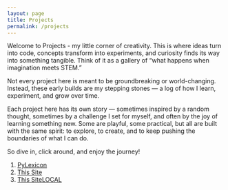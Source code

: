 ```yaml
---
layout: page
title: Projects
permalink: /projects
---
```

<p>Welcome to Projects - my little corner of creativity. This is where ideas turn into code, concepts transform into experiments, and curiosity finds its way into something tangible. Think of it as a gallery of “what happens when imagination meets STEM.”</p><p>Not every project here is meant to be groundbreaking or world-changing. Instead, these early builds are my stepping stones — a log of how I learn, experiment, and grow over time.</p><p>Each project here has its own story — sometimes inspired by a random thought, sometimes by a challenge I set for myself, and often by the joy of learning something new. Some are playful, some practical, but all are built with the same spirit: to explore, to create, and to keep pushing the boundaries of what I can do.</p>
<p>So dive in, click around, and enjoy the journey!</p>
<ol>
<li class="project-links"><a href="https://basavaprabhuani.github.io/projects/pylexicon" class="content-link">PyLexicon</a></li>
<li class="project-links"><a href="https://basavaprabhuani.github.io/projects/jekyll-static-site" class="content-link">This Site</a></li>
<li class="project-links"><a href="http://localhost:4000/projects/jekyll-static-site" class="content-link">This SiteLOCAL</a></li>
</ol>

